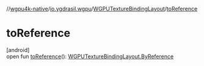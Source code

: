 //[wgpu4k-native](../../../index.md)/[io.ygdrasil.wgpu](../index.md)/[WGPUTextureBindingLayout](index.md)/[toReference](to-reference.md)

# toReference

[android]\
open fun [toReference](to-reference.md)(): [WGPUTextureBindingLayout.ByReference](../../io.ygdrasil.wgpu.android/-w-g-p-u-texture-binding-layout/-by-reference/index.md)